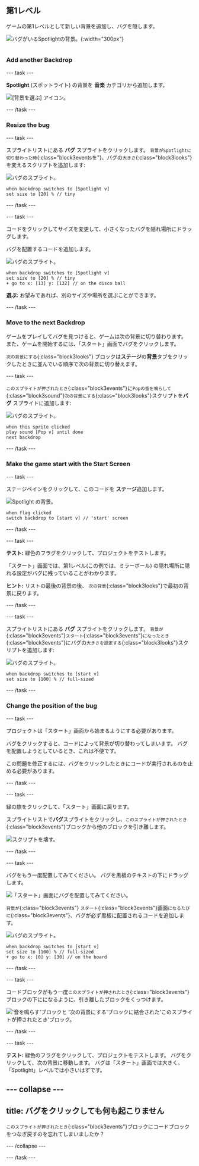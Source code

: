 ## 第1レベル

<div style="display: flex; flex-wrap: wrap">
<div style="flex-basis: 200px; flex-grow: 1; margin-right: 15px;">
ゲームの第1レベルとして新しい背景を追加し、バグを隠します。
</div>
<div>

![バグがいるSpotlightの背景。](images/first-level.png){:width="300px"}

</div>
</div>

### Add another Backdrop

--- task ---

**Spotlight** (スポットライト) の背景を **音楽** カテゴリから追加します。

![[背景を選ぶ] アイコン。](images/backdrop-button.png)

--- /task ---

### Resize the bug

--- task ---

スプライトリストにある **バグ** スプライトをクリックします。 `背景がSpotlightに切り替わった時`{:class="block3eventsを"}、バグの`大きさ`{:class="block3looks"}を変えるスクリプトを追加します:

![バグのスプライト。](images/bug-sprite.png)

```blocks3
when backdrop switches to [Spotlight v]
set size to [20] % // tiny
```

--- /task ---

--- task ---

コードをクリックしてサイズを変更して、小さくなったバグを隠れ場所にドラッグします。

バグを配置するコードを追加します。

![バグのスプライト。](images/bug-sprite.png)

```blocks3
when backdrop switches to [Spotlight v]
set size to [20] % // tiny
+ go to x: [13] y: [132] // on the disco ball
```

**選ぶ:** お望みであれば、別のサイズや場所を選ぶことができます。

--- /task ---

### Move to the next Backdrop

ゲームをプレイしてバグを見つけると、ゲームは次の背景に切り替わります。 また、ゲームを開始するには、「スタート」画面でバグをクリックします。

`次の背景にする`{:class="block3looks"} ブロックは**ステージ**の**背景**タブをクリックしたときに並んでいる順序で次の背景に切り替えます。

--- task ---

`このスプライトが押されたとき`{:class="block3events"}に`Popの音を鳴らして`{:class="block3sound"}`次の背景にする`{:class="block3looks"}スクリプトを**バグ** スプライトに追加します:

![バグのスプライト。](images/bug-sprite.png)

```blocks3
when this sprite clicked
play sound [Pop v] until done
next backdrop
```

--- /task ---

### Make the game start with the Start Screen

--- task ---

ステージペインをクリックして、このコードを **ステージ**追加します。

![Spotlight の背景。](images/stage-image.png)

```blocks3
when flag clicked
switch backdrop to [start v] // 'start' screen
```

--- /task ---

--- task ---

**テスト:** 緑色のフラグをクリックして、プロジェクトをテストします。

「スタート」画面では、第1レベル(この例では、ミラーボール) の隠れ場所に隠れる設定がバグに残っていることがわかります。

**ヒント:** リストの最後の背景の後、 `次の背景`{:class="block3looks"}で最初の背景に戻ります。

--- /task ---

--- task ---

スプライトリストにある **バグ** スプライトをクリックします。 `背景が`{:class="block3events"}`スタート`{:class="block3events"}`になったとき`{:class="block3events"}にバグの`大きさを設定する`{:class="block3looks"}スクリプトを追加します:

![バグのスプライト。](images/bug-sprite.png)

```blocks3
when backdrop switches to [start v]
set size to [100] % // full-sized
```

--- /task ---

### Change the position of the bug

--- task ---

プロジェクトは「スタート」画面から始まるようにする必要があります。

バグをクリックすると、コードによって背景が切り替わってしまいます。 バグを配置しようとしているとき、これは不便です。

この問題を修正するには、バグをクリックしたときにコードが実行されるのを止める必要があります。

--- /task ---

--- task ---

緑の旗をクリックして、「スタート」画面に戻ります。

スプライトリストで**バグ**スプライトをクリックし、`このスプライトが押されたとき`{:class="block3events"}ブロックから他のブロックを引き離します。

![スクリプトを壊す。](images/breaking-script.png)

--- /task ---

--- task ---

バグをもう一度配置してみてください。 バグを黒板のテキストの下にドラッグします。

![「スタート」画面にバグを配置してみてください。](images/bug-chalkboard.png)

`背景が`{:class="block3events"} `スタート`{:class="block3events"}画面`になるたびに`{:class="block3events"}、バグが必ず黒板に配置されるコードを追加します。

![バグのスプライト。](images/bug-sprite.png)

```blocks3
when backdrop switches to [start v]
set size to [100] % // full-sized
+ go to x: [0] y: [30] // on the board
```

--- /task ---

--- task ---

コードブロックがもう一度`このスプライトが押されたとき`{:class="block3events"}ブロックの下にになるように、引き離したブロックをくっつけます。

!['音を鳴らす'ブロックと '次の背景にする'ブロックに結合された'このスプライトが押されたとき'ブロック。](images/fixed-script.png)

--- /task ---

--- task ---

**テスト:** 緑色のフラグをクリックして、プロジェクトをテストします。 バグをクリックして、次の背景に移動します。 バグは「スタート」画面では大きく、「Spotlight」レベルでは小さいはずです。

--- collapse ---
---
title: バグをクリックしても何も起こりません
---

`このスプライトが押されたとき`{:class="block3events"}ブロックにコードブロックをつなぎ戻すのを忘れてしまいましたか？

--- /collapse ---

--- /task ---